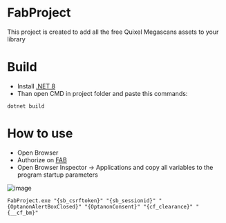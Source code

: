 # FabProject
This project is created to add all the free Quixel Megascans assets to your library 

# Build
- Install [.NET 8](https://dotnet.microsoft.com/en-us/download/)
- Than open CMD in project folder and paste this commands:
```
dotnet build
```

# How to use
- Open Browser
- Authorize on [FAB](https://fab.com)
- Open Browser Inspector -> Applications and copy all variables to the program startup parameters

![image](..\FabProject\Images\image.png)

```
FabProject.exe "{sb_csrftoken}" "{sb_sessionid}" "{OptanonAlertBoxClosed}" "{OptanonConsent}" "{cf_clearance}" "{__cf_bm}"
```